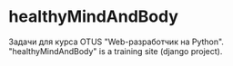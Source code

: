 # healthyMindAndBody
Задачи для курса OTUS "Web-разработчик на Python". "healthyMindAndBody" is a training site (django project).
